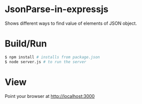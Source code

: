 # JsonParse-in-expressjs
Shows different ways to find value of elements of JSON object.

# Build/Run

```sh
$ npm install # installs from package.json
$ node server.js # to run the server
```

# View
Point your browser at [http://localhost:3000](http://localhost:3000)

